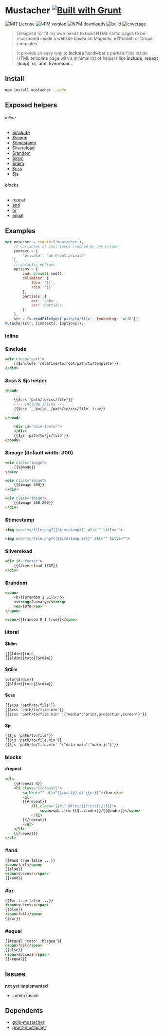 <a name="description"></a>
# Mustacher [![Built with Grunt][grunt-img]](http://gruntjs.com/)

[![MIT License][license-img]][license-url] [![NPM version][npm-version-img]][npm-url] [![NPM downloads][npm-downloads-img]][npm-url] [![build][travis-img]][travis-url] [![coverage][coverall-img]][coverall-url]

> Designed for fit my own needs to build HTML static pages to be incorpored inside a website based on Magento, eZPublish or Drupal templates

> It provide an easy way to **include** handlebar's partials files inside HTML template page with a minimal list of helpers like **include**, **repeat (loop)**, **or**, **and**, **livereload**...

<a name="install"></a>
## Install

```bash
npm install mustacher --save
```

<a name="exposed-helpers"></a>
## Exposed helpers

###### inline

* [$include](#include)
* [$image](#image)
* [$timestamp](#timestamp)
* [$livereload](#livereload)
* [$random](#random)
* [$ldim](#literals)
* [$rdim](#literals)
* [$css](#imports)
* [$js](#imports)

###### blocks

* [repeat](#repeat)
* [and](#and)
* [or](#or)
* [equal](#equal)

## Examples

```js
var mutacher = require('mustacher'),
    // variables at root level touched by any helper
    context = {
        'private': 'as @root.private'
    },
    // defaults options
    options = {
        cwd: process.cwd(),
        delimiter: {
            ldim: '{{',
            rdim: '}}'
        },
        partials: {
            ext: '.hbs',
            src: 'partials'
        }
    },
    str = fs.readFileSync('path/to/file', {encoding: 'utf8'});
mutacher(str, [context], [options]);
```

### inline

<a name="include"><a>
### $include

```html
<div class="part">
    {{$include 'relative/to/root/path/to/template'}}
</div>
```

<a name="imports"><a>
### $css & $js helper

```html
<head>
    ...
    {{$css 'path/to/css/file'}}
    <!-- include inline -->
    {{$css '__build__/path/to/css/file' true}}
    ...
</head>
```

```html
    <div id="main-footer">
    </div>
    {{$js 'path/to/js/file'}}
</body>
```

<a name="image"><a>
### $image (default width: 300)

```html
<div class="image">
    {{$image}}
</div>
```

```html
<div class="image">
    {{$image 300}}
</div>
```

```html
<div class="image">
    {{$image 300 200}}
</div>
```

<a name="timestamp"><a>
### $timestamp

```html
<img src="my/file.png?{{$timestamp}}" alt="" title="">
```

```html
<img src="my/file.png?{{$timestamp 20}}" alt="" title="">
```

<a name="livereload"><a>
### $livereload

```html
<div id="footer">
    {{$livereload 1337}}
</div>
```

<a name="random"><a>
### $random

```html
<span>
    <b>{{$random 1 31}}</b>
    <strong>Juanary</strong>
    <em>1970</em>
</span>
```

```html
<span>{{$random 0 1 true}}</span>
```

<a name="literals"><a>
### literal

#### $ldim
```html
{{$ldim}}toto
{{$ldim}}toto{{$rdim}}
```

#### $rdim
```html
toto{{$rdim}}
{{$ldim}}toto{{$rdim}}
```

#### $css
```html
{{$css 'path/to/file'}}
{{$css 'path/to/file.min'}}
{{$css 'path/to/file.min' '{"media":"print,projection,screen"}'}}
```

#### $js
```html
{{$js 'path/to/file'}}
{{$js 'path/to/file.min'}}
{{$js 'path/to/file.min' '{"data-main":"main.js"}'}}
```

### blocks

<a name="repeat"><a>
#### #repeat

```html
<ul>
    {{#repeat 4}}
    <li class="{{class}}">
        <a href="" alt="{{count}} of {{of}}">item </a>
        <ul>
        {{#repeat}}
            <li class="{{#if @first}}first{{/if}}">
                <span>sub item {{@../index}}/{{@index}}</span>
            </li>
        {{/repeat}}
        </ul>
    </li>
    {{/repeat}}
</ul>
```

<a name="and"><a>
### #and

```html
{{#and true false ...}}
<span>fail</span>
{{else}}
<span>success</span>
{{/and}}
```

<a name="or"><a>
### #or

```html
{{#or true false ...}}
<span>success</span>
{{else}}
<span>fail</span>
{{/or}}
```

<a name="equal"><a>
### #equal

```html
{{#equal 'toto' 'blague'}}
<span>fail</span>
{{else}}
<span>success</span>
{{/equal}}
```

<a name="issues"></a>
## Issues

**not yet implemented**

- Lorem Ipsum

<a name="dependents"></a>
## Dependents

- [gulp-mustacher](https://www.npmjs.com/package/gulp-mustacher)
- [grunt-mustacher](https://www.npmjs.com/package/grunt-mustacher)


[grunt-img]: https://cdn.gruntjs.com/builtwith.png
[license-img]: http://img.shields.io/badge/license-MIT-blue.svg?style=flat-square
[license-url]: LICENSE-MIT

[coverall-url]: https://coveralls.io/r/sixertoy/mustacher
[coverall-img]: https://img.shields.io/coveralls/sixertoy/mustacher.svg?style=flat-square

[travis-url]: https://travis-ci.org/sixertoy/mustacher
[travis-img]: http://img.shields.io/travis/sixertoy/mustacher.svg?style=flat-square

[npm-url]: https://npmjs.org/package/mustacher
[npm-version-img]: http://img.shields.io/npm/v/mustacher.svg?style=flat-square
[npm-downloads-img]: http://img.shields.io/npm/dm/mustacher.svg?style=flat-square
